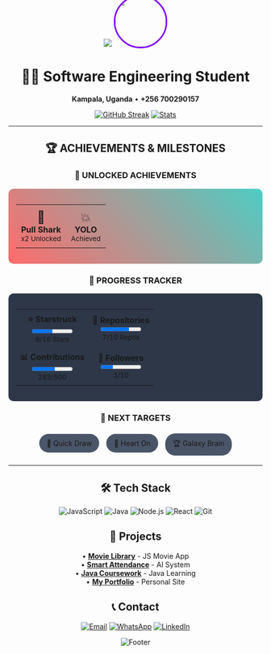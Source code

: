 <div align="center">

<img src="https://capsule-render.vercel.app/api?type=waving&color=gradient&height=140&section=header&text=Kubanja%20Elijah%20Eldred&fontSize=30&fontAlignY=35" />
<img src="https://avatars.githubusercontent.com/u/169258319?v=4" width="100" height="100" style="border-radius: 50%; border: 3px solid #7F00FF; margin-top: -60px;">

# 👨‍💻 Software Engineering Student
**Kampala, Uganda** • **+256 700290157**

[![GitHub Streak](https://streak-stats.demolab.com?user=KubanjaElijahEldred&theme=radical&border_radius=8)](https://git.io/streak-stats)
[![Stats](https://github-readme-stats.vercel.app/api?username=KubanjaElijahEldred&show_icons=true&theme=radical&border_radius=8&count_private=true&hide_title=true)](https://github.com/KubanjaElijahEldred)

---

## 🏆 **ACHIEVEMENTS & MILESTONES**

<div align="center">

### 🎯 **UNLOCKED ACHIEVEMENTS**
<div style="background: linear-gradient(45deg, #FF6B6B, #4ECDC4); padding: 15px; border-radius: 10px; margin: 10px 0;">
  <table style="width: 100%;">
    <tr>
      <td align="center" style="padding: 10px;">
        <div style="font-size: 24px;">🦈</div>
        <strong>Pull Shark</strong><br>
        <small>x2 Unlocked</small>
      </td>
      <td align="center" style="padding: 10px;">
        <div style="font-size: 24px;">💥</div>
        <strong>YOLO</strong><br>
        <small>Achieved</small>
      </td>
    </tr>
  </table>
</div>

### 🚀 **PROGRESS TRACKER**
<div style="background: #2D3748; padding: 15px; border-radius: 10px; margin: 10px 0;">
  <table style="width: 100%;">
    <tr>
      <td align="center" style="padding: 8px;">
        <strong>⭐ Starstruck</strong><br>
        <progress value="8" max="16" style="width: 80px;"></progress><br>
        <small>8/16 Stars</small>
      </td>
      <td align="center" style="padding: 8px;">
        <strong>📂 Repositories</strong><br>
        <progress value="7" max="10" style="width: 80px;"></progress><br>
        <small>7/10 Repos</small>
      </td>
    </tr>
    <tr>
      <td align="center" style="padding: 8px;">
        <strong>📊 Contributions</strong><br>
        <progress value="283" max="500" style="width: 80px;"></progress><br>
        <small>283/500</small>
      </td>
      <td align="center" style="padding: 8px;">
        <strong>👥 Followers</strong><br>
        <progress value="3" max="10" style="width: 80px;"></progress><br>
        <small>3/10</small>
      </td>
    </tr>
  </table>
</div>

### 🏅 **NEXT TARGETS**
<div style="display: inline-block; background: #4A5568; padding: 10px 15px; border-radius: 20px; margin: 5px;">
  🚀 Quick Draw
</div>
<div style="display: inline-block; background: #4A5568; padding: 10px 15px; border-radius: 20px; margin: 5px;">
  💝 Heart On
</div>
<div style="display: inline-block; background: #4A5568; padding: 10px 15px; border-radius: 20px; margin: 5px;">
  🏆 Galaxy Brain
</div>

</div>

---

## 🛠️ Tech Stack
![JavaScript](https://img.shields.io/badge/JavaScript-F7DF1E?logo=javascript) ![Java](https://img.shields.io/badge/Java-ED8B00?logo=java) ![Node.js](https://img.shields.io/badge/Node.js-339933?logo=nodedotjs) ![React](https://img.shields.io/badge/React-61DAFB?logo=react) ![Git](https://img.shields.io/badge/Git-F05032?logo=git)

## 🌟 Projects
• **[Movie Library](https://github.com/KubanjaElijahEldred/movies)** - JS Movie App  
• **[Smart Attendance](https://github.com/KubanjaElijahEldred/smart-attendance)** - AI System  
• **[Java Coursework](https://github.com/KubanjaElijahEldred/Java-class-2025)** - Java Learning  
• **[My Portfolio](https://github.com/KubanjaElijahEldred/MY-BIO)** - Personal Site

## 📞 Contact
[![Email](https://img.shields.io/badge/Email-kubanjaelijah2037@gmail.com-D14836?logo=gmail)](mailto:kubanjaelijah2037@gmail.com)
[![WhatsApp](https://img.shields.io/badge/WhatsApp-+256700290157-25D366?logo=whatsapp)](https://wa.me/256700290157)
[![LinkedIn](https://img.shields.io/badge/LinkedIn-Connect-0077B5?logo=linkedin)](https://linkedin.com/in/your-profile)

![Footer](https://capsule-render.vercel.app/api?type=waving&color=gradient&height=60&section=footer&reversal=true)

</div>
